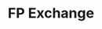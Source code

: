 ---
category: event
title: FP Exchange
logo: /resources/img/fp-exchange.png
location: London
description: ""
start: 14 March 2014
end: 14 March 2014
link-out: http://skillsmatter.com/event/scala/functional-programming-exchange-1819/mh-8499
---